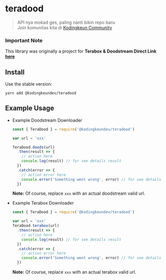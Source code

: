 # teradood

> API nya mokad ges, paling nanti bikin repo baru<br/>
> Join komunitas kita di [Kodingkeun Community](https://chat.whatsapp.com/EYFEEBypCSEJ26m77aUd7V)
### Important Note

This library was originally a project for **Terabox & Doodstream Direct Link [here](https://teradood.hunternblz.com)**

## Install
Use the stable version:
```
yarn add @kodingkeundev/teradood   
```

## Example Usage

- Example Doodstream Downloader

    ```js
    const { TeraDood } = require('@kodingkeundev/teradood')

    var url = 'xxx'

    TeraDood.doods(url)
      .then(result => {
        // action here
        console.log(result) // for see details result
      })
      .catch(error => {
        // action error here
        console.error('Something went wrong', error) // for see details error
      })
    ```
    **Note:** Of course, replace ```xxx``` with an actual doodstream valid url. 

- Example Terabox Downloader

    ```js
    const { TeraDood } = require('@kodingkeundev/teradood')

    var url = 'xxx'
    TeraDood.terabox(url)
      .then(result => {
        // action here
        console.log(result) // for see details result
      })
      .catch(error => {
        // action error here
        console.error('Something went wrong', error) // for see details error
      })
    ```
    **Note:** Of course, replace ```xxx``` with an actual terabox valid url. 
